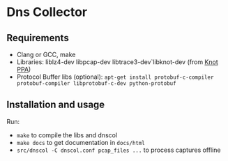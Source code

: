 # Dns Collector

## Requirements

* Clang or GCC, make
* Libraries: liblz4-dev libpcap-dev libtrace3-dev`libknot-dev (from [Knot PPA](https://launchpad.net/~cz.nic-labs/+archive/ubuntu/knot-dns))
* Protocol Buffer libs (optional): `apt-get install protobuf-c-compiler protobuf-compiler libprotobuf-c-dev python-protobuf`

## Installation and usage

Run:
* `make` to compile the libs and dnscol
* `make docs` to get documentation in `docs/html`
* `src/dnscol -C dnscol.conf pcap_files ...` to process captures offline

